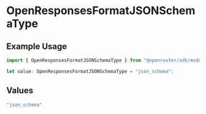# OpenResponsesFormatJSONSchemaType

## Example Usage

```typescript
import { OpenResponsesFormatJSONSchemaType } from "@openrouter/sdk/models";

let value: OpenResponsesFormatJSONSchemaType = "json_schema";
```

## Values

```typescript
"json_schema"
```